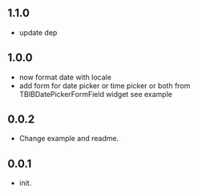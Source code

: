 ## 1.1.0

- update dep

## 1.0.0

- now format date with locale
- add form for date picker or time picker or both from TBIBDatePickerFormField widget see example

## 0.0.2

- Change example and readme.
  
## 0.0.1

- init.
  